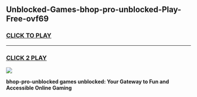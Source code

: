 
## Unblocked-Games-bhop-pro-unblocked-Play-Free-ovf69
<h3>
<a href="https://premium76.site?title=bhop-pro-unblocked&ref=18A">CLICK TO PLAY</a></h3>
<hr>

<h3>
<a href="https://premium76.site?title=bhop-pro-unblocked&ref=18A">CLICK 2 PLAY</a>
  
</h3>

<a href="https://premium76.site?title=bhop-pro-unblocked&ref=18A"><img src="https://clearcache.store/games.png"></a>


**bhop-pro-unblocked games unblocked: Your Gateway to Fun and Accessible Online Gaming**
